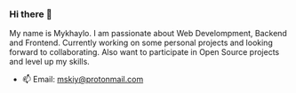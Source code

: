 ### Hi there 👋

My name is Mykhaylo. I am passionate about Web Develompment, Backend and Frontend. Currently working on some personal projects and looking forward to collaborating. 
Also want to participate in Open Source projects and level up my skills.

- 📫 Email: mskiy@protonmail.com
<!--
**RezurEcliip/RezurEcliip** is a ✨ _special_ ✨ repository because its `README.md` (this file) appears on your GitHub profile.

Here are some ideas to get you started:

- 🔭 I’m currently working on ...
- 🌱 I’m currently learning ...
- 👯 I’m looking to collaborate on ...
- 🤔 I’m looking for help with ...
- 💬 Ask me about ...

- 😄 Pronouns: ...
- ⚡ Fun fact: ...
-->
